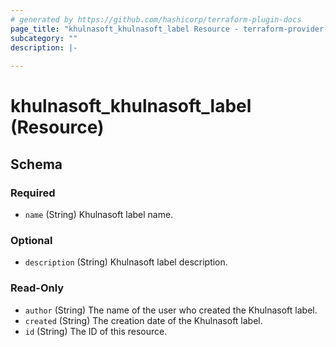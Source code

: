 ```yaml
---
# generated by https://github.com/hashicorp/terraform-plugin-docs
page_title: "khulnasoft_khulnasoft_label Resource - terraform-provider-khulnasoft"
subcategory: ""
description: |-
  
---
```


# khulnasoft_khulnasoft_label (Resource)





<!-- schema generated by tfplugindocs -->
## Schema

### Required

- `name` (String) Khulnasoft label name.

### Optional

- `description` (String) Khulnasoft label description.

### Read-Only

- `author` (String) The name of the user who created the Khulnasoft label.
- `created` (String) The creation date of the Khulnasoft label.
- `id` (String) The ID of this resource.


